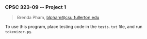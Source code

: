 ### CPSC 323-09 -- Project 1

> Brenda Pham, blpham@csu.fullerton.edu

To use this program, place testing code in the `tests.txt` file, and run `tokenizer.py`.

